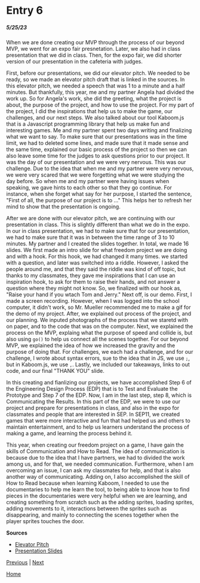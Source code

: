 # Entry 6
##### 5/25/23

When we are done creating our MVP through the process of our beyond MVP, we went for an expo fair presnetation. Later, we also had in class presentation that we did in class. Then, for the expo fair, we did shorter version of our presentation in the cafeteria with judges.

First, before our presentations, we did our elevator pitch. We needed to be ready, so we made an elevator pitch draft that is linked in the sources. In this elevator pitch, we needed a speech that was 1 to a minute and a half minutes. But thankfully, this year, me and my partner Angela had divided the work up. So for Angela's work, she did the greeting, what the project is about, the purpose of the project, and how to use the project. For my part of the project, I did the inspirations that help us to make the game, our challenges, and our next steps. We also talked about our tool Kaboom.js that is a Javascript programming library that help us make fun and interesting games. Me and my partner spent two days writing and finalizing what we want to say. To make sure that our presentations was in the time limit, we had to deleted some lines, and made sure that it made sense and the same time, explained our basic process of the project so then we can also leave some time for the judges to ask questions prior to our project. It was the day of our presentation and we were very nervous. This was our challenge. Due to the idea that when me and my partner were very nervous, we were very scared that we were forgetting what we were studying the day before. So when me and my partner were having issues when speaking, we gave hints to each other so that they go continue. For instance, when she forget what say for her purpose, I started the sentence, "First of all, the purpose of our project is to ..." This helps her to refresh her mind to show that the presentation is ongoing.

After we are done with our elevator pitch, we are continuing with our presentation in class. This is slightly different than what we do in the expo. In our in class presentation, we had to make sure that for our presentation, we had to make sure that it was in between the time range of 3 to 10 minutes. My partner and I created the slides together. In total, we made 16 slides. We first made an intro slide for what freedom project we are doing and with a hook. For this hook, we had changed it many times. we started with a question, and later was switched into a riddle. However, I asked the people around me, and that they said the riddle was kind of off topic, but thanks to my classmates, they gave me inspirations that I can use an inspiration hook, to ask for them to raise their hands, and not answer a question where they might not know. So, we finalized with our hook as, "Raise your hand if you wtach Tom and Jerry." Next off, is our demo. First, I made a screen recording. However, when I was logged into the school computer, it didn't work, so Mr. Mueller recommended me to make a gif for the demo of my project. After, we explained out process of the project, and our planning. We inputed photographs of the process that we staretd with on paper, and to the code that was on the computer. Next, we explained the process on the MVP, explaing what the purpose of speed and collide is, but also using `go()` to help us connect all the scenes together. For our beyond MVP, we explained the idea of how we increased the gravity and the purpose of doing that. For challenges, we each had a challenge, and for our challenge, I wrote about syntax errors, sue to the idea that in JS, we use `;`, but in Kaboom.js, we use `,`. Lastly, we included our takeaways, links to out code, and our final "THANK YOU" slide.

In this creating and fianlizing our projects, we have accomplished Step 6 of the Engineering Design Process (EDP) that is to Test and Evaluate the Prototype and Step 7 of the EDP. Now, I am in the last step, step 8, which is Communicating the Results. In this part of the EDP, we were to use our project and prepare for presentations in class, and also in the expo for classmates and people that are interested in SEP. In SEP11, we created games that were more interactive and fun that had helped us and others to maintain entertainment, and to help us learners understand the process of making a game, and learning the process behind it.

This year, when creating our freedom project on a game, I have gain the skills of Communication and How to Read. The idea of communication is because due to the idea that I have partners, we had to divided the work among us, and for that, we needed communication. Furthermore, when I am overcoming an issue, I can ask my classmates for help, and that is also another way of communicating. Adding on, I also accomplished the skill of How to Read because when learning Kaboom, I needed to use the documentaries to help me learn the tool, to being able to know how to find pieces in the documentaries were very helpful when we are learning, and creating something from scratch such as the adding sprites, loading sprites, adding movements to it, interactions between the sprites such as disappearing, and mainly to connecting the scenes together when the player sprites touches the door.

<b>Sources</b>
 * [Elevator Pitch](https://docs.google.com/document/d/1Av_3QtitFaNmTvhZESK_6Z5QMStbWkFl4L78J-CTJg8/edit?usp=sharing)
 * [Presentation Slides](https://docs.google.com/presentation/d/1qWAJZ0HSZEKE1pYdl3ibgjXLEhHsqzs6QJ_AO9F9LzM/edit?usp=sharing)

[Previous](entry05.md) | [Next](entry07.md)

[Home](../README.md)
